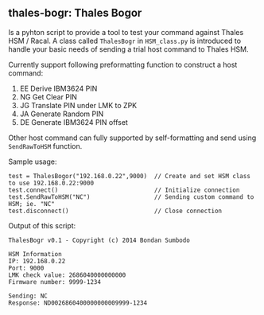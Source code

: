 ## thales-bogr: Thales Bogor

Is a pyhton script to provide a tool to test your command against Thales HSM / Racal. A class called `ThalesBogr` in `HSM_class.py` is introduced to handle your basic needs of sending a trial host command to Thales HSM. 

Currently support following preformatting function to construct a host command:

1. EE Derive IBM3624 PIN
2. NG Get Clear PIN
3. JG Translate PIN under LMK to ZPK
4. JA Generate Random PIN
5. DE Generate IBM3624 PIN offset

Other host command can fully supported by self-formatting and send using `SendRawToHSM` function.

Sample usage:
```
test = ThalesBogor("192.168.0.22",9000)  // Create and set HSM class to use 192.168.0.22:9000
test.connect()                           // Initialize connection
test.SendRawToHSM("NC")                  // Sending custom command to HSM; ie. "NC"
test.disconnect()                        // Close connection

```

Output of this script:
```
ThalesBogr v0.1 - Copyright (c) 2014 Bondan Sumbodo

HSM Information
IP: 192.168.0.22
Port: 9000
LMK check value: 2686040000000000
Firmware number: 9999-1234

Sending: NC
Response: ND0026860400000000009999-1234
```
